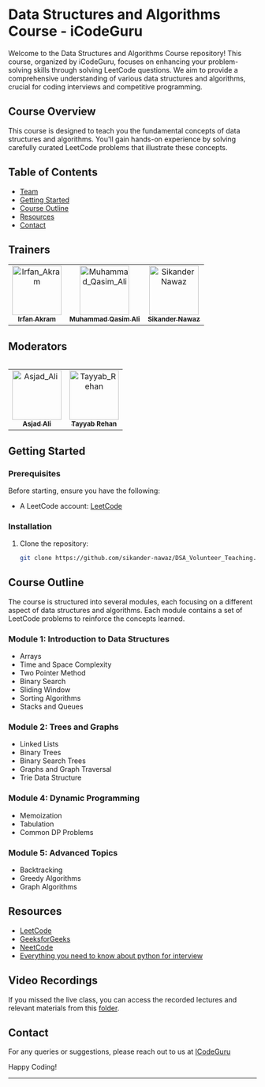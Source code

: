 # Data Structures and Algorithms Course - iCodeGuru

Welcome to the Data Structures and Algorithms Course repository! This course, organized by iCodeGuru, focuses on enhancing your problem-solving skills through solving LeetCode questions. We aim to provide a comprehensive understanding of various data structures and algorithms, crucial for coding interviews and competitive programming.

## Course Overview

This course is designed to teach you the fundamental concepts of data structures and algorithms. You'll gain hands-on experience by solving carefully curated LeetCode problems that illustrate these concepts.

## Table of Contents

- [Team](#trainers)
- [Getting Started](#getting-started)
- [Course Outline](#course-outline)
- [Resources](#resources)
- [Contact](#contact)

## Trainers

<table >
     <tbody>
          <tr>
               <td align="center">
                    <a href="https://github.com/irfanakram994">
                         <img src="https://avatars.githubusercontent.com/u/88235260?v=4" width="100px;" alt="Irfan_Akram"/>
                         <br />
                         <sub><b>Irfan Akram</b></sub>
                    </a> 
               </td>
               <td align="center">
                    <a href="https://github.com/Qasimali20">
                         <img src="https://media.licdn.com/dms/image/D4D03AQHsBMcLB55ZeQ/profile-displayphoto-shrink_800_800/0/1684694049702?e=1723075200&v=beta&t=Ncpux5VYHOi26zCYohxWf_HiTOx04uwZFZkh_bv3Ej4" width="100px;" alt="Muhammad_Qasim_Ali"/>
                         <br />
                         <sub><b>Muhammad Qasim Ali</b></sub>
                    </a> 
               </td>
               <td align="center">
                    <a href="https://github.com/sikander-nawaz">
                         <img src="https://avatars.githubusercontent.com/u/121254651?v=4" width="100px;" alt="Sikander Nawaz"/>
                         <br />
                         <sub><b>Sikander Nawaz</b></sub>
                    </a> 
               </td>
          </tr>     
     </tbody>
<table>

## Moderators

<table >
     <tbody>
          <tr>
               <td align="center">
                    <a href="https://github.com/A5jadAli">
                         <img src="https://avatars.githubusercontent.com/u/123229279?v=4" width="100px;" alt="Asjad_Ali"/>
                         <br />
                         <sub><b>Asjad Ali</b></sub>
                    </a> 
               </td>
               <td align="center">
                    <a href="https://github.com/tayyabrehan">
                         <img src="https://media.licdn.com/dms/image/D4D03AQG_VVXXEWc6FA/profile-displayphoto-shrink_800_800/0/1702522963844?e=1723075200&v=beta&t=EHbHlTTTwjrrsbInfYUm8FYRqChAMlijR-bw4rn0KBE" width="100px;" alt="Tayyab_Rehan"/>
                         <br />
                         <sub><b>Tayyab Rehan</b></sub>
                    </a> 
               </td>
          </tr>     
     </tbody>
<table>

## Getting Started

### Prerequisites

Before starting, ensure you have the following:

- A LeetCode account: [LeetCode](https://leetcode.com/)

### Installation

1. Clone the repository:
   ```bash
   git clone https://github.com/sikander-nawaz/DSA_Volunteer_Teaching.git
   ```

## Course Outline

The course is structured into several modules, each focusing on a different aspect of data structures and algorithms. Each module contains a set of LeetCode problems to reinforce the concepts learned.

### Module 1: Introduction to Data Structures

- Arrays
- Time and Space Complexity
- Two Pointer Method
- Binary Search
- Sliding Window
- Sorting Algorithms
- Stacks and Queues

### Module 2: Trees and Graphs

- Linked Lists
- Binary Trees
- Binary Search Trees
- Graphs and Graph Traversal
- Trie Data Structure

### Module 4: Dynamic Programming

- Memoization
- Tabulation
- Common DP Problems

### Module 5: Advanced Topics

- Backtracking
- Greedy Algorithms
- Graph Algorithms

## Resources

- [LeetCode](https://leetcode.com/)
- [GeeksforGeeks](https://www.geeksforgeeks.org/)
- [NeetCode](https://neetcode.io/)
- [Everything you need to know about python for interview](https://youtu.be/0K_eZGS5NsU?si=lMF7EaMqasd52aOO)

## Video Recordings

If you missed the live class, you can access the recorded lectures and relevant materials from this [folder](./Material).

## Contact

For any queries or suggestions, please reach out to us at [ICodeGuru](https://icode.guru/)

Happy Coding!

---
